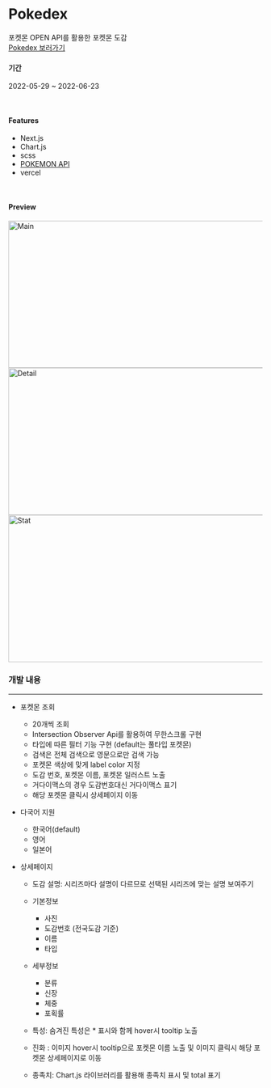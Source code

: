 # Pokedex

포켓몬 OPEN API를 활용한 포켓몬 도감
<br />
[Pokedex 보러가기](https://pokedex-pi-ashy.vercel.app/?lang=ko)


#### 기간

2022-05-29 ~ 2022-06-23

<br/>

#### Features
- Next.js
- Chart.js
- scss
- [POKEMON API](https://pokeapi.co/)
- vercel

<br />

#### Preview

<Img src="https://user-images.githubusercontent.com/61894688/175268650-6b2d5788-0c87-4b64-9e15-48915cb7b298.PNG" width="600px" height="291px" alt="Main"/>

<Img src="https://user-images.githubusercontent.com/61894688/175268478-f0ad335c-9962-4e8a-b04c-8a49a8e1773a.PNG" width="600px" height="291px" alt="Detail"/>

<Img src="https://user-images.githubusercontent.com/61894688/175268025-b3e66bb9-4177-4625-8a9e-fa84e41d236f.PNG" width="600px" height="291px" alt="Stat"/>


<br/>



### 개발 내용

---


- 포켓몬 조회
    - 20개씩 조회
    - Intersection Observer Api를 활용하여 무한스크롤 구현
    - 타입에 따른 필터 기능 구현 (default는 풀타입 포켓몬)
    - 검색은 전체 검색으로 영문으로만 검색 가능
    - 포켓몬 색상에 맞게 label color 지정
    - 도감 번호, 포켓몬 이름, 포켓몬 일러스트 노출
    - 거다이맥스의 경우 도감번호대신 거다이맥스 표기
    - 해당 포켓몬 클릭시 상세페이지 이동

- 다국어 지원
    - 한국어(default)
    - 영어
    - 일본어

- 상세페이지
    - 도감 설명: 시리즈마다 설명이 다르므로 선택된 시리즈에 맞는 설명 보여주기
    - 기본정보
        - 사진
        - 도감번호 (전국도감 기준)
        - 이름
        - 타입
  
    - 세부정보
        - 분류
        - 신장
        - 체중
        - 포획률
      
    - 특성: 숨겨진 특성은 * 표시와 함께 hover시 tooltip 노출
    - 진화 : 이미지 hover시 tooltip으로 포켓몬 이름 노출 및 이미지 클릭시 해당 포켓몬 상세페이지로 이동
    - 종족치: Chart.js 라이브러리를 활용해 종족치 표시 및 total 표기


